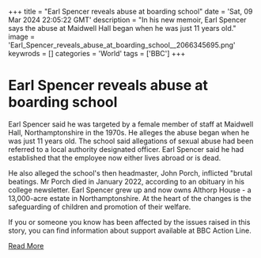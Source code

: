 +++
title = "Earl Spencer reveals abuse at boarding school"
date = 'Sat, 09 Mar 2024 22:05:22 GMT'
description = "In his new memoir, Earl Spencer says the abuse at Maidwell Hall began when he was just 11 years old."
image = 'Earl_Spencer_reveals_abuse_at_boarding_school__2066345695.png'
keywrods =  []
categories = 'World'
tags = ['BBC']
+++

# Earl Spencer reveals abuse at boarding school

Earl Spencer said he was targeted by a female member of staff at Maidwell Hall, Northamptonshire in the 1970s.
He alleges the abuse began when he was just 11 years old.
The school said allegations of sexual abuse had been referred to a local authority designated officer.
Earl Spencer said he had established that the employee now either lives abroad or is dead.

He also alleged the school<bb>'s then headmaster, John Porch, inflicted <bb>"brutal beatings.
Mr Porch died in January 2022, according to an obituary in his college newsletter.
Earl Spencer grew up and now owns Althorp House - a 13,000-acre estate in Northamptonshire.
At the heart of the changes is the safeguarding of children and promotion of their welfare.

If you or someone you know has been affected by the issues raised in this story, you can find information about support available at BBC Action Line.


[Read More](https://www.bbc.co.uk/news/uk-68522408)
